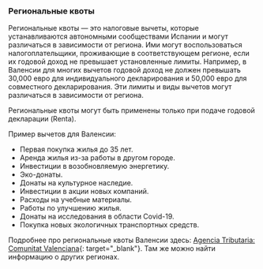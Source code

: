 ### Региональные квоты

Региональные квоты — это налоговые вычеты, которые устанавливаются автономными сообществами Испании и могут 
различаться в зависимости от региона. Ими могут воспользоваться налогоплательщики, проживающие в соответствующем 
регионе, если их годовой доход не превышает установленные лимиты. Например, в Валенсии для многих вычетов годовой
доход не должен превышать 30,000 евро для индивидуального декларирования и 50,000 евро для совместного декларирования.
Эти лимиты и виды вычетов могут различаться в зависимости от региона.

Региональные квоты могут быть применены только при подаче годовой декларации (Renta).

Пример вычетов для Валенсии:

- Первая покупка жилья до 35 лет.
- Аренда жилья из-за работы в другом городе.
- Инвестиции в возобновляемую энергетику.
- Эко-донаты.
- Донаты на культурное наследие.
- Инвестиции в акции новых компаний.
- Расходы на учебные материалы.
- Работы по улучшению жилья.
- Донаты на исследования в области Covid-19.
- Покупка новых экологичных транспортных средств.

Подробнее про региональные квоты Валенсии здесь: 
[Agencia Tributaria: Comunitat Valenciana](https://sede.agenciatributaria.gob.es/Sede/ayuda/manuales-videos-folletos/manuales-practicos/irpf-2023/c17-deducciones-autonomicas-cuota/comunitat-valenciana.html){:
target="_blank"}. Там же можно найти информацию о других регионах.
